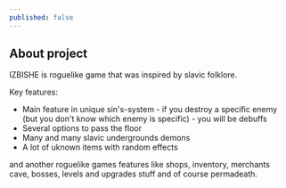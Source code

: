 ```yaml
---
published: false
---
```

## About project

IZBISHE is roguelike game that was inspired by slavic folklore. 

Key features:
- Main feature in unique sin's-system - if you destroy a specific enemy (but you don't know which enemy is specific) - you will be debuffs
- Several options to pass the floor
- Many and many slavic undergrounds demons
- A lot of uknown items with random effects

and another roguelike games features like shops, inventory, merchants cave, bosses, levels and upgrades stuff and of course permadeath.
